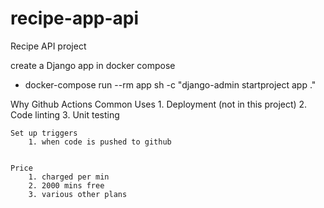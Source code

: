 # recipe-app-api
Recipe API project


create a Django app in docker compose 
 - docker-compose run --rm app sh -c "django-admin startproject app ."


Why Github Actions
    Common Uses 
        1. Deployment (not in this project)
        2. Code linting 
        3. Unit testing 

    Set up triggers 
        1. when code is pushed to github 


    Price 
        1. charged per min 
        2. 2000 mins free 
        3. various other plans 

    